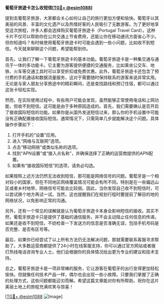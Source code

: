 **葡萄牙旅遊卡怎么收短信[[TG💪+ @esim1088](https://t.me/s/esim1088)]**

提到去葡萄牙旅游，大家都会关心如何让自己的旅行更加方便和愉快。葡萄牙以其美丽的风景、丰富的文化遗产以及热情好客的人民吸引了无数游客。为了更好地享受这次旅程，许多人都会选择购买葡萄牙旅遊卡（Portugal Travel Card）。这种卡片不仅可以帮助你在公共交通上节省费用，还能让你在移动通讯方面省心不少。但你知道吗？有时候使用葡萄牙旅遊卡时可能会遇到一些小问题，比如收不到短信。今天就来聊聊这个问题，希望能帮到你。

首先，让我们了解一下葡萄牙旅遊卡的基本功能。葡萄牙旅遊卡是一种集交通与通讯于一体的多功能卡。它主要为游客提供便捷的交通服务，比如乘坐公交车、地铁、火车等交通工具时可以享受折扣或免费优惠。此外，葡萄牙旅遊卡还包含了预付费的手机通话和数据流量服务，这对于需要随时保持联系的游客来说非常实用。无论是与家人朋友分享旅途中的精彩瞬间，还是查找路线和预订住宿，都可以通过这张卡轻松实现。

然而，在实际使用过程中，有些用户可能会发现，虽然能够正常使用电话和上网功能，但收不到短信。这可能是由于多种原因造成的。首先，我们需要确认是否开启了接收国际短信的功能。如果你是从国外发送短信过来，那么你的手机设置中可能没有正确配置接收国际短信。通常情况下，只需简单几步就能解决这个问题。具体操作步骤如下：

1. 打开手机的“设置”应用。
2. 进入“网络与互联网”选项。
3. 点击“移动网络”或类似名称的选项。
4. 找到“APN设置”或“接入点名称”，并确保选择了正确的运营商提供的APN配置。
5. 如果有“接收国际短信”的选项，请务必勾选。

如果按照上述方法仍然无法收到短信，那可能是网络信号的问题。葡萄牙是一个相对较小的国家，但在不同地区网络覆盖情况可能会有所不同。特别是在一些偏远山区或者乡村地带，网络信号可能会比较弱。因此，当你发现自己收不到短信时，可以尝试换个地方再试一试。当然，这也提醒我们在规划行程时要提前了解目的地的网络状况，以免影响正常的沟通。

另外，还有一个常见的误解就是认为葡萄牙旅遊卡本身会影响短信的接收。其实不然，葡萄牙旅遊卡只是提供了基础的通信服务，并不会主动阻止任何信息的传递。如果还是收不到短信，不妨检查一下发送方的信息是否准确无误，包括手机号码是否完整、是否有区号等。

最后，如果你已经尝试了以上所有方法仍无法解决问题，那就需要联系客服寻求帮助了。大多数运营商都提供了24小时在线客服支持，你可以通过官方网站或者拨打热线电话咨询专业人士。他们会根据你的具体情况给出更为专业的建议和技术支持。

总之，葡萄牙旅遊卡是一项非常棒的服务，它让游客在葡萄牙的出行变得更加轻松愉快。但就像任何技术产品一样，偶尔也会出现一些小故障。只要我们掌握了正确的处理方式，这些问题都能迎刃而解。希望这篇文章能对你有所帮助，祝你在这片美丽土地上的旅程充满欢笑与惊喜！

[[TG💪+ @esim1088](https://t.me/s/esim1088) ![Image](https://i.postimg.cc/4NQfJmqS/Snipaste-2025-05-13-00-14-12.png)]